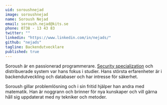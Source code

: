 ```yaml
---
uid: soroushnejad
image: soroushnejad
name: Soroush Nejad
email: soroush.nejad@kits.se
phone: 0738 - 13 43 83
twitter: ""
linkedin: "https://www.linkedin.com/in/nejads/"
github: "nejads"
tagline: Backendutvecklare
published: true
---
```

Soroush är en passionerad programmerare. [Security specialization](http://www.cse.chalmers.se/edu/master/secspec/) och distribuerade system var hans fokus i studier. Hans största erfarenheter är i backendutveckling och databaser och har intresse för säkerhet.

Soroush gillar problemlösning och i sin fritid hjälper han andra med matematik. Han är noggrann och brinner för nya kunskaper och vill gärna håll sig uppdaterat med ny tekniker och metoder. 
